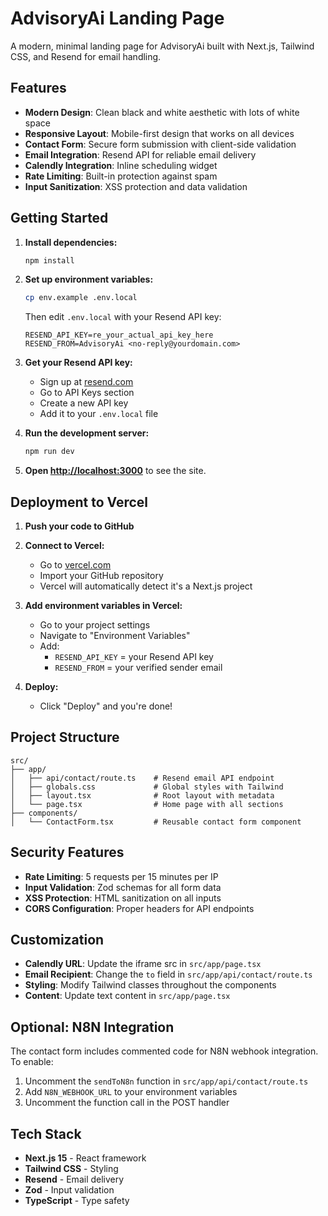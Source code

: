# AdvisoryAi Landing Page

A modern, minimal landing page for AdvisoryAi built with Next.js, Tailwind CSS, and Resend for email handling.

## Features

- **Modern Design**: Clean black and white aesthetic with lots of white space
- **Responsive Layout**: Mobile-first design that works on all devices
- **Contact Form**: Secure form submission with client-side validation
- **Email Integration**: Resend API for reliable email delivery
- **Calendly Integration**: Inline scheduling widget
- **Rate Limiting**: Built-in protection against spam
- **Input Sanitization**: XSS protection and data validation

## Getting Started

1. **Install dependencies:**
   ```bash
   npm install
   ```

2. **Set up environment variables:**
   ```bash
   cp env.example .env.local
   ```
   
   Then edit `.env.local` with your Resend API key:
   ```
   RESEND_API_KEY=re_your_actual_api_key_here
   RESEND_FROM=AdvisoryAi <no-reply@yourdomain.com>
   ```

3. **Get your Resend API key:**
   - Sign up at [resend.com](https://resend.com)
   - Go to API Keys section
   - Create a new API key
   - Add it to your `.env.local` file

4. **Run the development server:**
   ```bash
   npm run dev
   ```

5. **Open [http://localhost:3000](http://localhost:3000)** to see the site.

## Deployment to Vercel

1. **Push your code to GitHub**

2. **Connect to Vercel:**
   - Go to [vercel.com](https://vercel.com)
   - Import your GitHub repository
   - Vercel will automatically detect it's a Next.js project

3. **Add environment variables in Vercel:**
   - Go to your project settings
   - Navigate to "Environment Variables"
   - Add:
     - `RESEND_API_KEY` = your Resend API key
     - `RESEND_FROM` = your verified sender email

4. **Deploy:**
   - Click "Deploy" and you're done!

## Project Structure

```
src/
├── app/
│   ├── api/contact/route.ts    # Resend email API endpoint
│   ├── globals.css             # Global styles with Tailwind
│   ├── layout.tsx              # Root layout with metadata
│   └── page.tsx                # Home page with all sections
├── components/
│   └── ContactForm.tsx         # Reusable contact form component
```

## Security Features

- **Rate Limiting**: 5 requests per 15 minutes per IP
- **Input Validation**: Zod schemas for all form data
- **XSS Protection**: HTML sanitization on all inputs
- **CORS Configuration**: Proper headers for API endpoints

## Customization

- **Calendly URL**: Update the iframe src in `src/app/page.tsx`
- **Email Recipient**: Change the `to` field in `src/app/api/contact/route.ts`
- **Styling**: Modify Tailwind classes throughout the components
- **Content**: Update text content in `src/app/page.tsx`

## Optional: N8N Integration

The contact form includes commented code for N8N webhook integration. To enable:

1. Uncomment the `sendToN8n` function in `src/app/api/contact/route.ts`
2. Add `N8N_WEBHOOK_URL` to your environment variables
3. Uncomment the function call in the POST handler

## Tech Stack

- **Next.js 15** - React framework
- **Tailwind CSS** - Styling
- **Resend** - Email delivery
- **Zod** - Input validation
- **TypeScript** - Type safety
